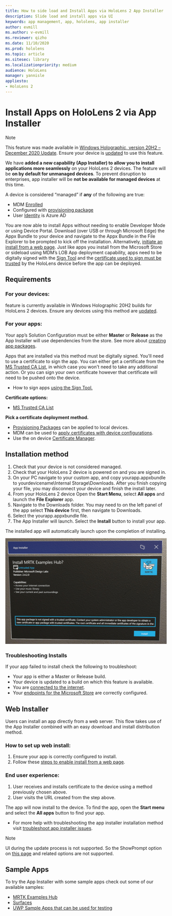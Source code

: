 ```yaml
---
title: How to side load and Install Apps via HoloLens 2 App Installer
description: Slide load and install apps via UI
keywords: app management, app, hololens, app installer
author: evmill
ms.author: v-evmill
ms.reviewer: qizho
ms.date: 11/10/2020
ms.prod: hololens
ms.topic: article
ms.sitesec: library
ms.localizationpriority: medium
audience: HoloLens
manager: yannisle
appliesto:
- HoloLens 2
---
```


# Install Apps on HoloLens 2 via App Installer

> [!NOTE]
> This feature was made available in [Windows Holographic, version 20H2 – December 2020 Update](hololens-release-notes.md). Ensure your device is [updated](hololens-update-hololens.md) to use this feature.

We have **added a new capability (App Installer) to allow you to install applications more seamlessly** on your HoloLens 2 devices. The feature will be **on by default for unmanaged devices**. To prevent disruption to enterprises, app installer will be **not be available for managed devices** at this time.  

A device is considered “managed” if **any** of the following are true:

- MDM [Enrolled](hololens-enroll-mdm.md)
- Configured with [provisioning package](hololens-provisioning.md)
- User [Identity](hololens-identity.md) is Azure AD

You are now able to install Apps without needing to enable Developer Mode or using Device Portal.  Download (over USB or through Microsoft Edge) the Appx Bundle to your device and navigate to the Appx Bundle in the File Explorer to be prompted to kick off the installation.  Alternatively, [initiate an install from a web page](https://docs.microsoft.com/windows/msix/app-installer/installing-windows10-apps-web).  Just like apps you install from the Microsoft Store or sideload using MDM’s LOB App deployment capability, apps need to be digitally signed with the [Sign Tool](https://docs.microsoft.com/windows/win32/appxpkg/how-to-sign-a-package-using-signtool) and the [certificate used to sign must be trusted](https://docs.microsoft.com/windows/win32/appxpkg/how-to-sign-a-package-using-signtool#security-considerations) by the HoloLens device before the app can be deployed.

## Requirements

### For your devices:

 feature is currently available in Windows Holographic 20H2 builds for HoloLens 2 devices. Ensure any devices using this method are [updated](hololens-update-hololens.md).

### For your apps: 
Your app’s Solution Configuration must be either **Master** or **Release** as the App Installer will use dependencies from the store. See more about [creating app packages](https://docs.microsoft.com/windows/msix/app-installer/create-appinstallerfile-vs).

Apps that are installed via this method must be digitally signed. You'll need to use a certificate to sign the app. You can either get a certificate from the [MS Trusted CA List](https://ccadb-public.secure.force.com/microsoft/IncludedCACertificateReportForMSFT), in which case you won't need to take any additional action. Or you can sign your own certificate however that certificate will need to be pushed onto the device.

- How to sign apps [using the Sign Tool.](https://docs.microsoft.com/windows/win32/appxpkg/how-to-sign-a-package-using-signtool)

**Certificate options:**

- [MS Trusted CA List](https://ccadb-public.secure.force.com/microsoft/IncludedCACertificateReportForMSFT)

**Pick a certificate deployment method.**

- [Provisioning Packages](hololens-provisioning.md) can be applied to local devices.
- MDM can be used to [apply certificates with device configurations](https://docs.microsoft.com/mem/intune/protect/certificates-configure).
- Use the on device [Certificate Manager](certificate-manager.md).

## Installation method

1. Check that your device is not considered managed.
1. Check that your HoloLens 2 device is powered on and you are signed in.
1. On your PC navigate to your custom app, and copy yourapp.appxbundle to yourdevicename\Internal Storage\Downloads.
    After you finish copying your file, you may disconnect your device and finish the install later.
1. From your HoloLens 2 device Open the **Start Menu**, select **All apps** and launch the **File Explorer** app.
1. Navigate to the Downloads folder. You may need to on the left panel of the app select **This device** first, then navigate to Downloads.
1. Select the yourapp.appxbundle file.
1. The App Installer will launch. Select the **Install** button to install your app.

The installed app will automatically launch upon the completion of installing.

![Installing MRTK Examples via App Installer](images/hololens-app-installer-picture.jpg)

### Troubleshooting Installs

If your app failed to install check the following to troubleshoot:

- Your app is either a Master or Release build.
- Your device is updated to a build on which this feature is available.
- You are [connected to the internet](hololens-network.md).
- Your [endpoints for the Microsoft Store](hololens-offline.md) are correctly configured.  

## Web Installer

Users can install an app directly from a web server. This flow takes use of the App Installer combined with an easy download and install distribution method.

### How to set up web install:

1. Ensure your app is correctly configured to install.
1. Follow these [steps to enable install from a web page](https://docs.microsoft.com/windows/msix/app-installer/installing-windows10-apps-web#how-to-enable-this-on-a-webpage).

### End user experience:

1. User receives and installs certificate to the device using a method previously chosen above.
1. User visits the URL created from the step above.

The app will now install to the device. To find the app, open the **Start menu** and select the **All apps** button to find your app.

- For more help with troubleshooting the app installer installation method visit [troubleshoot app installer issues](https://docs.microsoft.com/windows/msix/app-installer/troubleshoot-appinstaller-issues).

> [!NOTE]
> UI during the update process is not supported. So the ShowPrompt option on [this page](https://docs.microsoft.com/windows/msix/app-installer/update-settings) and related options are not supported.

## Sample Apps

To try the App Installer with some sample apps check out some of our available samples:

- [MRTK Examples Hub](https://microsoft.github.io/MixedRealityToolkit-Unity/Documentation/README_ExampleHub.html)
- [Surfaces](https://docs.microsoft.com/windows/mixed-reality/develop/unity/sampleapp-surfaces)
- [UWP Sample Apps that can be used for testing](https://github.com/microsoft/Windows-universal-samples/tree/master/Samples)

